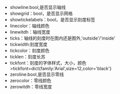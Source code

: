 * showline:bool,是否显示轴线
* showgrid：bool，是否显示网格
* showtickelabels：bool，是否显示刻度标签
* linecolor：轴线颜色
* linewitdh：轴线宽度
* ticks：轴线的刻度时在图内还是图外,'outside'/'inside'
* tickwidth:刻度宽度
* tickcolor：刻度颜色
* ticklen：刻度长苏
* tickfont：刻度的字体样式，大小，颜色&gt;tickfont=dict{family:’Arial‘,size=12,color='black'}
* zeroline:bool,是否显示零线
* zerocolor：零线颜色
* zerowitdh：零线宽度



